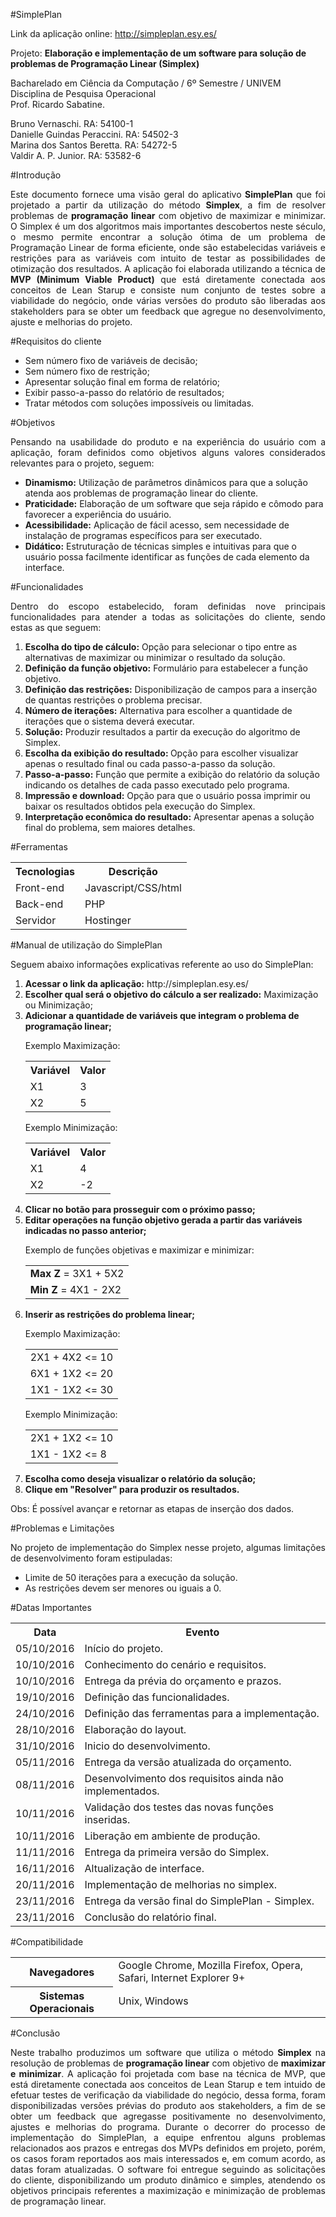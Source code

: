 #SimplePlan

Link da aplicação online: http://simpleplan.esy.es/ 

Projeto: <strong>Elaboração e implementação de um software para solução de problemas de Programação Linear (Simplex)</strong>

Bacharelado em Ciência da Computação / 6º Semestre / UNIVEM </br>
Disciplina de Pesquisa Operacional</br>
Prof. Ricardo Sabatine.

Bruno Vernaschi.                    RA: 54100-1<br/>
Danielle Guindas Peraccini.        	RA: 54502-3<br/>
Marina dos Santos Beretta.          RA: 54272-5<br/>
Valdir A. P. Junior.                RA: 53582-6<br/>

#Introdução
<p align="justify">Este documento fornece uma visão geral do aplicativo <strong>SimplePlan</strong> que foi projetado a partir da utilização do método <strong>Simplex</strong>, a fim de resolver problemas de <strong>programação linear</strong> com objetivo de maximizar e minimizar.
O Simplex é um dos algoritmos mais importantes descobertos neste século, o mesmo permite encontrar a solução ótima de um problema de Programação Linear de forma eficiente, onde são estabelecidas variáveis e restrições para as variáveis com intuito de testar as possibilidades de otimização dos resultados.
A aplicação foi elaborada utilizando a técnica de <strong>MVP  (Minimum Viable Product)</strong> que está diretamente conectada aos conceitos de Lean Starup e consiste num conjunto de testes sobre a viabilidade do negócio, onde várias versões do produto são liberadas aos stakeholders para se obter um feedback que agregue no desenvolvimento, ajuste e melhorias do projeto.</p>


#Requisitos do cliente

<ul>
<li>Sem número fixo de variáveis de decisão;</li>
<li>Sem número fixo de restrição;</li>
<li>Apresentar solução final em forma de relatório;</li>
<li>Exibir passo-a-passo do relatório de resultados;</li>
<li>Tratar métodos com soluções impossíveis ou limitadas.</li>
</ul>


#Objetivos
<p align="justify">Pensando na usabilidade do produto e na experiência do usuário com a aplicação, foram definidos como objetivos alguns valores considerados relevantes para o projeto, seguem:</p>
<ul>
<li><strong>Dinamismo:</strong> Utilização de parâmetros dinâmicos para que a solução atenda aos problemas de programação linear do cliente.</li>
<li><strong>Praticidade:</strong > Elaboração de um software que seja rápido e cômodo para favorecer a experiência do usuário. </li>
<li><strong>Acessibilidade:</strong> Aplicação de fácil acesso, sem necessidade de instalação de programas específicos para ser executado.</li>
<li><strong>Didático:</strong> Estruturação de técnicas simples e intuitivas para que o usuário possa facilmente identificar as funções de cada elemento da interface. </li>
</ul>

#Funcionalidades
<p align="justify">Dentro do escopo estabelecido, foram definidas nove principais funcionalidades para atender a todas as solicitações do cliente, sendo estas as que seguem:</p>
<ol>
<li><strong>Escolha do tipo de cálculo:</strong> Opção para selecionar o tipo entre as alternativas de maximizar ou minimizar o resultado da solução.</li>
<li><strong>Definição da função objetivo:</strong> Formulário para estabelecer a função objetivo.</li>
<li><strong>Definição das restrições:</strong> Disponibilização de campos para a inserção de quantas restrições o problema precisar.</li>
<li><strong>Número de iterações:</strong> Alternativa para escolher a quantidade de iterações que o sistema deverá executar.</li>
<li><strong>Solução:</strong> Produzir resultados a partir da execução do algoritmo de Simplex. </li>
<li><strong>Escolha da exibição do resultado: </strong> Opção para escolher visualizar apenas o resultado final ou cada passo-a-passo da solução.</li>
<li><strong>Passo-a-passo:</strong> Função que permite a exibição do relatório da solução indicando os detalhes de cada passo executado pelo programa.</li>
<li><strong>Impressão e download:</strong> Opção para que o usuário possa imprimir ou baixar os resultados obtidos pela execução do Simplex.</li>
<li><strong>Interpretação econômica do resultado:</strong> Apresentar apenas a solução final do problema, sem maiores detalhes.</li>
</ol>

#Ferramentas
<table>
  <tr>
    <th>Tecnologias</th>
    <th>Descrição</th>
     </tr>
  <tr>
  <td>Front-end</td>
  <td>Javascript/CSS/html</td>
  </tr>
 <tr>
  <td>Back-end</td>
  <td>PHP</td>
  </tr>
 <tr>
  <td>Servidor</td>
  <td>Hostinger</td>
  </tr>

</table>

#Manual de utilização do SimplePlan

<p>Seguem abaixo informações explicativas referente ao uso do SimplePlan:</p>

<ol>
<li><strong>Acessar o link da aplicação:</strong> http://simpleplan.esy.es/</li>
<li><strong>Escolher qual será o objetivo do cálculo a ser realizado:</strong> Maximização ou Minimização;</li>
<li><strong>Adicionar a quantidade de variáveis que integram o problema de programação linear;</strong> 
  <p>Exemplo Maximização:</p>
  <table>
  <tr>
    <th>Variável</th>
    <th>Valor</th>
     </tr>
  <tr>
  <td>X1</td>
  <td>3</td>
  </tr>
 <tr>
  <td>X2</td>
  <td>5</td>
  </tr>
</table>

<p>Exemplo Minimização:</p>
  <table>
  <tr>
    <th>Variável</th>
    <th>Valor</th>
     </tr>
  <tr>
  <td>X1</td>
  <td>4</td>
  </tr>
 <tr>
  <td>X2</td>
  <td>-2</td>
  </tr>
</table>

</li>
<li><strong>Clicar no botão para prosseguir com o próximo passo;</strong></li>
<li><strong>Editar operações na função objetivo gerada a partir das variáveis indicadas no passo anterior;</strong>
<p>Exemplo de funções objetivas e maximizar e minimizar:</p>
  <table>
  <tr>
  <td> <strong>Max Z</strong> = 3X1 + 5X2 </td>
  </tr>
 <tr>
  <td><strong>Min Z</strong> = 4X1 - 2X2</td>
  </tr>
</table>

</li>
<li><strong>Inserir as restrições do problema linear;</strong> 
  <p>Exemplo Maximização:</p>
  <table>
  <tr>
  <td>2X1 + 4X2 <= 10</td>
  </tr>
 <tr>
  <td>6X1 + 1X2 <= 20</td>
  </tr>
  <tr>
  <td>1X1 - 1X2 <= 30</td>
  </tr>
</table>
  <p>Exemplo Minimização:</p>
  <table>
  <tr>
  <td>2X1 + 1X2 <= 10</td>
  </tr>
 <tr>
  <td>1X1 - 1X2 <= 8</td>
  </tr>
</table>
</li>

<li><strong>Escolha como deseja visualizar o relatório da solução;</strong></li>

<li><strong>Clique em "Resolver" para produzir os resultados.</strong></li>
</ol>
<p>Obs: É possível avançar e retornar as etapas de inserção dos dados.</p>

#Problemas e Limitações
<p align="justify">No projeto de implementação do Simplex nesse projeto, algumas limitações de desenvolvimento foram estipuladas: </p>
<ul>
<li>Limite de 50 iterações para a execução da solução.</li>
<li>As restrições devem ser menores ou iguais a 0. </li>
</ul>

#Datas Importantes 

<table>
  <tr>
    <th>Data</th>
    <th>Evento</th>
      </tr>
  <tr>
    <td>05/10/2016</td>
    <td>Início do projeto.</td>   
  </tr>
  <tr>
    <td>10/10/2016</td>
    <td>Conhecimento do cenário e requisitos.</td>   
  </tr>
  
  <tr>
    <td>10/10/2016</td>
    <td>Entrega da prévia do orçamento e prazos.</td>   
  </tr>
  
  <tr>
    <td>19/10/2016</td>
    <td>Definição das funcionalidades.</td>   
  </tr>
  <tr>
    <td>24/10/2016</td>
    <td>Definição das ferramentas para a implementação.</td>   
  </tr>
  <tr>
    <td>28/10/2016</td>
    <td>Elaboração do layout.</td>   
  </tr>
  <tr>
    <td>31/10/2016</td>
    <td>Inicio do desenvolvimento.</td>   
  </tr>
  
  <tr>
    <td>05/11/2016</td>
    <td>Entrega da versão atualizada do orçamento.</td>   
  </tr>
  <tr>
    <td>08/11/2016</td>
    <td>Desenvolvimento  dos requisitos ainda não implementados. </td>   
  </tr> 
  <tr>
    <td>10/11/2016</td>
    <td>Validação dos testes das novas funções inseridas.</td>   
  </tr>  
  <tr>
    <td>10/11/2016</td>
    <td>Liberação em ambiente de produção.</td>   
  </tr> 
  <tr>
    <td>11/11/2016</td>
    <td>Entrega da primeira versão do Simplex.</td>   
  </tr>
    <tr>
    <td>16/11/2016</td>
    <td>Altualização de interface.</td>   
  </tr>
   <tr>
    <td>20/11/2016</td>
    <td>Implementação de melhorias no simplex.</td>   
  </tr>
  <tr>
    <td>23/11/2016</td>
    <td>Entrega da versão final do SimplePlan - Simplex.</td>   
  </tr>
  <tr>
    <td>23/11/2016</td>
    <td>Conclusão do relatório final.</td>   
  </tr>
</table>

#Compatibilidade
<table>
  <tr>
    <th>Navegadores</th>
    <td>Google Chrome, Mozilla Firefox, Opera, Safari, Internet Explorer 9+</td>
    </tr>
  <tr>
  <th>Sistemas Operacionais</th>
  <td>Unix, Windows</td>
  </tr>
</table>

#Conclusão

<p align="justify"> Neste trabalho produzimos um software que utiliza o método <strong>Simplex</strong> na resolução de problemas de <strong>programação linear</strong> com objetivo de <strong>maximizar e minimizar</strong>. A aplicação foi projetada com base na técnica de MVP, que está diretamente conectada aos conceitos de Lean Starup e tem intuido de efetuar testes de verificação da viabilidade do negócio, dessa forma, foram disponibilizadas versões prévias do produto aos stakeholders, a fim de se obter um feedback que agregasse positivamente no desenvolvimento, ajustes e melhorias do programa. Durante o decorrer do processo de implementação do SimplePlan, a equipe enfrentou alguns problemas relacionados aos prazos e entregas dos MVPs definidos em projeto, porém,  os casos foram reportados aos mais interessados e, em comum acordo, as datas foram atualizadas. O software foi entregue seguindo as solicitações do cliente, disponibilizando um produto dinâmico e simples, atendendo os objetivos principais referentes a maximização e minimização de problemas de programação linear.</p>
